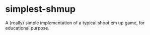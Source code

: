 simplest-shmup
==============

A (really) simple implementation of a typical shoot'em up game, for educational purpose.